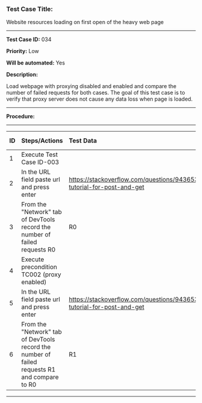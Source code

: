 
### Test Case Title: ###

 Website resources loading on first open of the heavy web page 									

---

**Test Case ID:** 034

**Priority:** Low

**Will be automated:** Yes

**Description:**

Load webpage with proxying disabled and enabled and compare the number of failed requests for both cases. 
The goal of this test case is to verify that proxy server does not cause any data loss when page is loaded.

---

**Procedure:**

___

|      ID       | Steps/Actions |  Test Data  | Expected Result |
| :------------ |:--------------| :---------- | :-------------- |
|       1       | Execute Test Case ID-003 |  |  |
|       2       | In the URL field paste url and press enter | https://stackoverflow.com/questions/9436534/ajax-tutorial-for-post-and-get | Page loaded |
|       3       | From the "Network" tab of DevTools record the number of failed requests R0 | R0 |  |
|       4       | Execute precondition TC002 (proxy enabled) |  |  |
|       5       | In the URL field paste url and press enter | https://stackoverflow.com/questions/9436534/ajax-tutorial-for-post-and-get | Page loaded |
|       6       | From the "Network" tab of DevTools record the number of failed requests R1 and compare to R0 | R1 | R1 = R0 |

---
